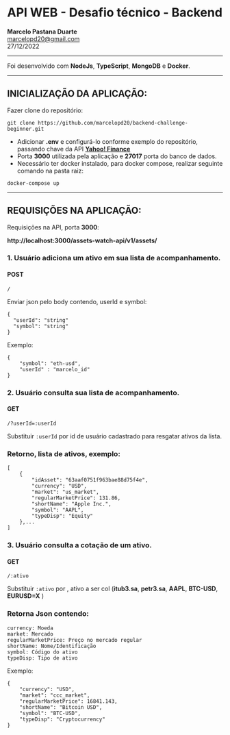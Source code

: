 # **API WEB - Desafio técnico - Backend**
**Marcelo Pastana Duarte**  
marcelopd20@gmail.com  
27/12/2022

---

Foi desenvolvido com **NodeJs**, **TypeScript**, **MongoDB** e **Docker**.

---
## **INICIALIZAÇÃO DA APLICAÇÃO:**
Fazer clone do repositório:
```
git clone https://github.com/marcelopd20/backend-challenge-beginner.git
```
- Adicionar **.env** e configurá-lo conforme exemplo do repositório, passando chave da API **[Yahoo! Finance](http://yahoofinanceapi.com)**
- Porta **3000** utilizada pela aplicação e **27017** porta do banco de dados.
- Necessário ter docker instalado, para docker compose, realizar seguinte comando na pasta raiz:
```
docker-compose up
```
---
## **REQUISIÇÕES NA APLICAÇÃO:**
Requisições na API, porta **3000**: 

**http://localhost:3000/assets-watch-api/v1/assets/**

### 1. Usuário adiciona um ativo em sua lista de acompanhamento.
#### **POST**
```
/
```
Enviar json pelo body contendo, userId e symbol:
```
{
  "userId": "string"
  "symbol": "string"
}
```
Exemplo:
```
{
    "symbol": "eth-usd",
    "userId" : "marcelo_id"
}
```

### 2. Usuário consulta sua lista de acompanhamento.
#### **GET**
```
/?userId=:userId
```
Substituir `:userId` por id de usuário cadastrado para resgatar ativos da lista.

### Retorno, lista de ativos, exemplo:
```
[
    {
        "idAsset": "63aaf0751f963bae88d75f4e",
        "currency": "USD",
        "market": "us_market",
        "regularMarketPrice": 131.86,
        "shortName": "Apple Inc.",
        "symbol": "AAPL",
        "typeDisp": "Equity"
    },...
]
```

### 3. Usuário consulta a cotação de um ativo.
#### **GET**
```
/:ativo
```    

Substituir `:ativo` por , ativo a ser col (**itub3.sa**, **petr3.sa**,  **AAPL**, **BTC-USD**, **EURUSD=X** )

### Retorna Json contendo:
```
currency: Moeda
market: Mercado
regularMarketPrice: Preço no mercado regular
shortName: Nome/Identificação
symbol: Código do ativo
typeDisp: Tipo de ativo
```

Exemplo:

```
{
    "currency": "USD",
    "market": "ccc_market",
    "regularMarketPrice": 16841.143,
    "shortName": "Bitcoin USD",
    "symbol": "BTC-USD",
    "typeDisp": "Cryptocurrency"
}
```